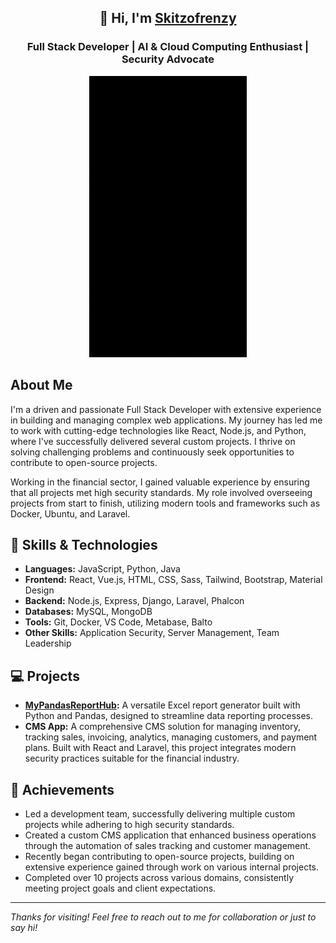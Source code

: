 

<div align="center">
  <h2>👋 Hi, I'm <a href="https://github.com/skitzofrenzy">Skitzofrenzy</a></h2>
  <h3>Full Stack Developer | AI & Cloud Computing Enthusiast | Security Advocate</h3>
  <img src="https://github.com/skitzofrenzy/skitzofrenzy/blob/main/Animation.gif" alt="Cat Banner" width="50%"/>
</div> 


## About Me

I'm a driven and passionate Full Stack Developer with extensive experience in building and managing complex web applications. My journey has led me to work with cutting-edge technologies like React, Node.js, and Python, where I've successfully delivered several custom projects. I thrive on solving challenging problems and continuously seek opportunities to contribute to open-source projects.

Working in the financial sector, I gained valuable experience by ensuring that all projects met high security standards. My role involved overseeing projects from start to finish, utilizing modern tools and frameworks such as Docker, Ubuntu, and Laravel.

## 🔧 Skills & Technologies

- **Languages:** JavaScript, Python, Java
- **Frontend:** React, Vue.js, HTML, CSS, Sass, Tailwind, Bootstrap, Material Design
- **Backend:** Node.js, Express, Django, Laravel, Phalcon
- **Databases:** MySQL, MongoDB
- **Tools:** Git, Docker, VS Code, Metabase, Balto
- **Other Skills:** Application Security, Server Management, Team Leadership

## 💻 Projects

- **[MyPandasReportHub](https://github.com/skitzofrenzy/MyPandasReportHub):** A versatile Excel report generator built with Python and Pandas, designed to streamline data reporting processes.
- **CMS App:** A comprehensive CMS solution for managing inventory, tracking sales, invoicing, analytics, managing customers, and payment plans. Built with React and Laravel, this project integrates modern security practices suitable for the financial industry.

## 🌟 Achievements

- Led a development team, successfully delivering multiple custom projects while adhering to high security standards.
- Created a custom CMS application that enhanced business operations through the automation of sales tracking and customer management.
- Recently began contributing to open-source projects, building on extensive experience gained through work on various internal projects.
- Completed over 10 projects across various domains, consistently meeting project goals and client expectations.

---

*Thanks for visiting! Feel free to reach out to me for collaboration or just to say hi!*
